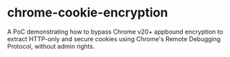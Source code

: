 # chrome-cookie-encryption
A PoC demonstrating how to bypass Chrome v20+ appbound encryption to extract HTTP-only and secure cookies using Chrome's Remote Debugging Protocol, without admin rights.
